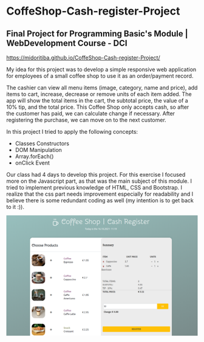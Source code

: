 # CoffeShop-Cash-register-Project

## Final Project for Programming Basic's Module | WebDevelopment Course - DCI

https://midoritiba.github.io/CoffeShop-Cash-register-Project/

My idea for this project was to develop a simple responsive web application for employees of a small coffee shop to use it as an order/payment record.

The cashier can view all menu items (image, category, name and price), add items to cart, increase, decrease or remove units of each item added. The app will show the total items in the cart, the subtotal price, the value of a 10% tip, and the total price. This Coffee Shop only accepts cash, so after the customer has paid, we can calculate change if necessary. After registering the purchase, we can move on to the next customer.

In this project I tried to apply the following concepts:

- Classes Constructors
- DOM Manipulation
- Array.forEach()
- onClick Event

Our class had 4 days to develop this project. For this exercise I focused more on the Javascript part, as that was the main subject of this module. I tried to implement previous knowledge of HTML, CSS and Bootstrap. I realize that the css part needs improvement especially for readability and I believe there is some redundant coding as well (my intention is to get back to it :)).

![alt text](https://github.com/midoritiba/CoffeShop-Cash-register-Project/blob/main/mockup/coffe_shop.png)

